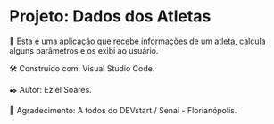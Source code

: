 # Projeto: Dados dos Atletas
🚀 Esta é uma aplicação que recebe informações de um atleta, calcula alguns parâmetros e os exibi ao usuário.

🛠️ Construído com: Visual Studio Code.

✒️ Autor: Eziel Soares.

🎁 Agradecimento: A todos do DEVstart / Senai - Florianópolis.
